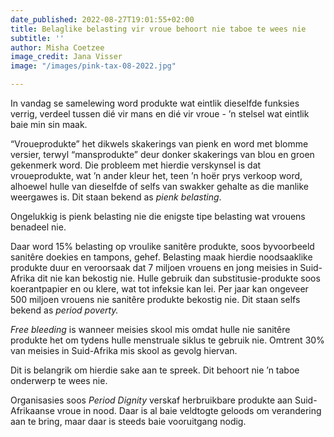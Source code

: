 ```yaml
---
date_published: 2022-08-27T19:01:55+02:00
title: Belaglike belasting vir vroue behoort nie taboe te wees nie
subtitle: ''
author: Misha Coetzee
image_credit: Jana Visser
image: "/images/pink-tax-08-2022.jpg"

---
```

In vandag se samelewing word produkte wat eintlik dieselfde funksies verrig, verdeel tussen dié vir mans en dié vir vroue - ’n stelsel wat eintlik baie min sin maak.

“Vroueprodukte” het dikwels skakerings van pienk en word met blomme versier, terwyl “mansprodukte” deur donker skakerings van blou en groen gekenmerk word. Die probleem met hierdie verskynsel is dat vroueprodukte, wat ’n ander kleur het, teen ’n hoër prys verkoop word, alhoewel hulle van dieselfde of selfs van swakker gehalte as die manlike weergawes is. Dit staan bekend as _pienk belasting_.

Ongelukkig is pienk belasting nie die enigste tipe belasting wat vrouens benadeel nie.

Daar word 15% belasting op vroulike sanitêre produkte, soos byvoorbeeld sanitêre doekies en tampons, gehef. Belasting maak hierdie noodsaaklike produkte duur en veroorsaak dat 7 miljoen vrouens en jong meisies in Suid-Afrika dit nie kan bekostig nie. Hulle gebruik dan substitusie-produkte soos koerantpapier en ou klere, wat tot infeksie kan lei. Per jaar kan ongeveer 500 miljoen vrouens nie sanitêre produkte bekostig nie. Dit staan selfs bekend as _period poverty._

_Free bleeding_ is wanneer meisies skool mis omdat hulle nie sanitêre produkte het om tydens hulle menstruale siklus te gebruik nie. Omtrent 30% van meisies in Suid-Afrika mis skool as gevolg hiervan.

Dit is belangrik om hierdie sake aan te spreek. Dit behoort nie ’n taboe onderwerp te wees nie.

Organisasies soos _Period Dignity_ verskaf herbruikbare produkte aan Suid-Afrikaanse vroue in nood. Daar is al baie veldtogte geloods om verandering aan te bring, maar daar is steeds baie vooruitgang nodig.